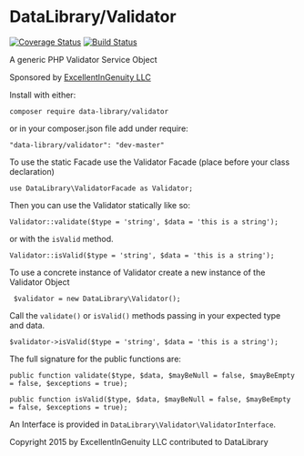# DataLibrary/Validator

[![Coverage Status](https://coveralls.io/repos/DataLibrary/validator/badge.svg?branch=master)](https://coveralls.io/r/DataLibrary/validator?branch=master)
[![Build Status](https://travis-ci.org/DataLibrary/validator.svg?branch=master)](https://travis-ci.org/DataLibrary/validator)

A generic PHP Validator Service Object

Sponsored by [ExcellentInGenuity LLC](www.excellentingenuity.com) 

Install with either:

`
composer require data-library/validator
`

or in your composer.json file add under require:

`
    "data-library/validator": "dev-master"
`

To use the static Facade use the Validator Facade (place before your class declaration)

`
use DataLibrary\ValidatorFacade as Validator;
`

Then you can use the Validator statically like so:

`
    Validator::validate($type = 'string', $data = 'this is a string');
`

or with the `isValid` method.

`
    Validator::isValid($type = 'string', $data = 'this is a string');
`


To use a concrete instance of Validator create a new instance of the Validator Object

` 
    $validator = new DataLibrary\Validator();
`

Call the `validate()` or `isValid()` methods passing in your expected type and data.

`
    $validator->isValid($type = 'string', $data = 'this is a string');
`

The full signature for the public functions are:

`
    public function validate($type, $data, $mayBeNull = false, $mayBeEmpty = false, $exceptions = true);
`

`
    public function isValid($type, $data, $mayBeNull = false, $mayBeEmpty = false, $exceptions = true);
`

An Interface is provided in `DataLibrary\Validator\ValidatorInterface`.


Copyright 2015 by ExcellentInGenuity LLC contributed to DataLibrary